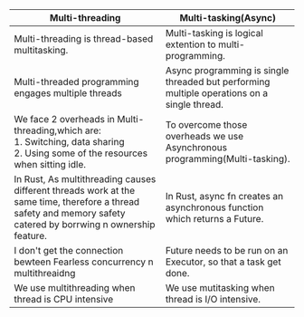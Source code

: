  **Multi-threading** | **Multi-tasking(Async)**
 --------------- | -------------
 Multi-threading is thread-based multitasking. | Multi-tasking is logical extention to multi-programming.
 Multi-threaded programming engages multiple threads | Async programming is single threaded but performing multiple operations on a single thread.
 We face 2 overheads in Multi-threading,which are: <br/> 1. Switching, data sharing <br/> 2. Using some of the resources when sitting idle. | To overcome those overheads we use Asynchronous programming(Multi-tasking).
 In Rust, As multithreading causes different threads work at the same time, therefore a thread safety and memory safety catered by borrwing n ownership feature. | In Rust, async fn creates an asynchronous function which returns a Future.
 I don't get the connection bewteen Fearless concurrency n multithreaidng | Future needs to be run on an Executor, so that a task get done.
 We use multithreading when thread is CPU intensive | We use mutitasking when thread is I/O intensive.
 
